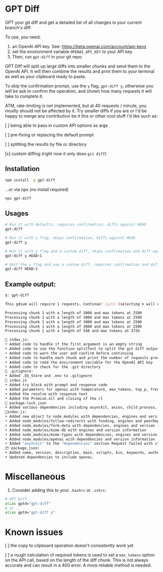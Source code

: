# GPT Diff

GPT your git diff and get a detailed list of all changes in your current branch's diff.

To use, you need:
1. an OpenAI API key. See: https://beta.openai.com/account/api-keys
2. set the environment variable `OPENAI_API_KEY` to your API key
3. Then, run `gpt-diff` in your git repo.

GPT Diff will split up large diffs into smaller chunks and send them to the OpenAI API. It will then combine the results and print them to your terminal as well as your clipboard ready to paste.

To skip the confirmation prompt, use the `y` flag, `gpt-diff y`, otherwise you will be ask to confirm the operation, and shown how many requests it will take to complete it.

ATM, rate-limiting is not implemented, but at 40 requests / minute, you mostly should not be affected by it.  Try smaller diffs if you are or I'd be happy to merge any contribution be it this or other cool stuff I'd like such as:

[ ] being able to pass in custom API options as args

[ ] pre-fixing or replacing the default prompt

[ ] splitting the results by file or directory

[x] custom diffing (right now it only does `git diff`)

## Installation

```bash
npm install -g gpt-diff
```

...or via npx (no install required)

```bash
npx gpt-diff
```

## Usages

```bash
# Run it with defaults, requires confirmation, diffs against HEAD
gpt-diff

# Run it with y flag, skips confirmation, diffs against HEAD
gpt-diff y

# Run it with y flag and a custom diff, skips confirmation and diff against custom diff 
gpt-diff y HEAD~1

# Omit the y flag and use a custom diff, requires confirmation and diff against custom diff
gpt-diff HEAD~1
```

## Example output:

```bash
$: gpt-diff

This gdsum will require 1 requests. Continue? [y/n] (selecting n will exit) y

Processing chunk 1 with a length of 3000 and max tokens at 2500
Processing chunk 1 with a length of 3000 and max tokens at 2500
Processing chunk 1 with a length of 3000 and max tokens at 2500
Processing chunk 1 with a length of 3000 and max tokens at 2500
Processing chunk 1 with a length of 548 and max tokens at 3726

🌮 index.js:
• Added code to handle if the first argument is an empty string 
• Added code to use the function splitText to split the git diff output into chunks of 3000 characters 
• Added code to warn the user and confirm before continuing 
• Added code to handle each chunk and print the number of requests processed 
• Added code to read the environment variable for the OpenAI API key 
• Added code to check for the .git directory 
🌮 .gitignore:
• Added .DS_Store and .env to .gitignore 
🌮 index.js
• Added try block with prompt and response code 
• Added parameters for openai with temperature, max_tokens, top_p, frequency_penalty and presence_penalty 
• Added the resolve with response text 
• Added the Promise.all and closing of the rl 
🌮 package-lock.json
• Added various dependencies including asynckit, axios, child_process, follow-redirects 
🌮index.js:
• Added new object to node_modules with dependencies, engines and version information
• Added node_modules/follow-redirects with funding, engines and peerDependenciesMeta information 
• Added node_modules/form-data with dependencies, engines and version information
• Added node_modules/mime-db with engines and version information
• Added node_modules/mime-types with dependencies, engines and version information
• Added node_modules/openai with dependencies and version information
• Added "asynckit" to the "dependencies" section Request failed with status code 400 
📦 package.json:
• Added name, version, description, main, scripts, bin, keywords, author, email, license, dependencies, and child_process. 
• Updated dependencies to include openai.
```

# Miscellaneous

1. Consider adding this to your `.bashrc` or `.zshrc`:

```bash
# GPT Diff
alias gptd="gpt-diff"
# or...
alias gptd="gpt-diff y"
```

# Known issues

[ ] the copy to clipboard operation doesn't consistently work yet

[ ] a rough calculation of required tokens is used to set a `max_tokens` option on the API call, based on the length of the diff chunk. This is not always accurate and can result in a 400 error. A more reliable method is needed.





